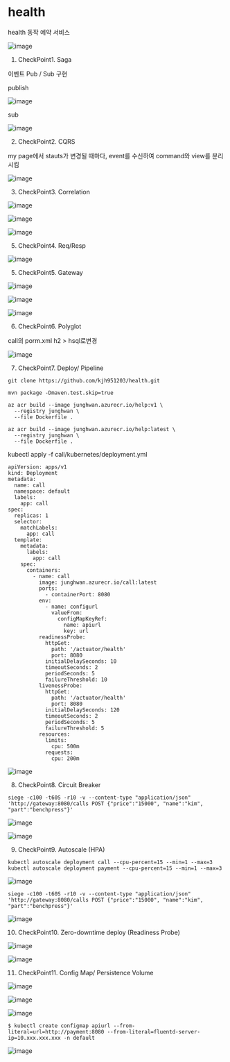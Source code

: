 # health
health 동작 예약 서비스

![image](https://user-images.githubusercontent.com/45971330/123205290-92817b00-d4f4-11eb-8422-a1bd6c74565e.png)

1. CheckPoint1. Saga

이벤트 Pub / Sub 구현

publish


![image](https://user-images.githubusercontent.com/45971330/123205972-c5783e80-d4f5-11eb-814b-0730b97a9a7c.png)

sub


![image](https://user-images.githubusercontent.com/45971330/123206048-ed67a200-d4f5-11eb-8f42-65d95d1b030c.png)

2. CheckPoint2. CQRS

my page에서 stauts가 변경될 때마다, event를 수신하여 command와 view를 분리시킴 

![image](https://user-images.githubusercontent.com/45971330/123215521-84872680-d503-11eb-8204-d1d904d470d1.png)


3. CheckPoint3. Correlation

![image](https://user-images.githubusercontent.com/45971330/123214139-cd3de000-d501-11eb-9648-867699c35a92.png)

![image](https://user-images.githubusercontent.com/45971330/123214943-cc597e00-d502-11eb-8086-ad5052ac9901.png)

![image](https://user-images.githubusercontent.com/45971330/123215043-e6935c00-d502-11eb-9640-7906b307bead.png)


5. CheckPoint4. Req/Resp


![image](https://user-images.githubusercontent.com/45971330/123213509-09bd0c00-d501-11eb-8948-0c37ce99aa5f.png)


5. CheckPoint5. Gateway


![image](https://user-images.githubusercontent.com/45971330/123208903-d2e3f780-d4fa-11eb-9798-15b9409289aa.png)


![image](https://user-images.githubusercontent.com/45971330/123208979-ef802f80-d4fa-11eb-9406-2f4edf34d79c.png)


![image](https://user-images.githubusercontent.com/45971330/123209207-3ff78d00-d4fb-11eb-85a7-1bc380b88e95.png)


6. CheckPoint6. Polyglot

call의 porm.xml h2 > hsql로변경

![image](https://user-images.githubusercontent.com/45971330/123209777-168b3100-d4fc-11eb-98bf-6b1960d2ee92.png)



7. CheckPoint7. Deploy/ Pipeline

```
git clone https://github.com/kjh951203/health.git

mvn package -Dmaven.test.skip=true

az acr build --image junghwan.azurecr.io/help:v1 \
  --registry junghwan \
  --file Dockerfile . 
  
az acr build --image junghwan.azurecr.io/help:latest \
  --registry junghwan \
  --file Dockerfile . 
```

kubectl apply -f call/kubernetes/deployment.yml

```
apiVersion: apps/v1
kind: Deployment
metadata:
  name: call
  namespace: default
  labels:
    app: call
spec:
  replicas: 1
  selector:
    matchLabels:
      app: call
  template:
    metadata:
      labels:
        app: call
    spec:
      containers:
        - name: call
          image: junghwan.azurecr.io/call:latest
          ports:
            - containerPort: 8080
          env:
            - name: configurl
              valueFrom:
                configMapKeyRef:
                  name: apiurl
                  key: url
          readinessProbe:
            httpGet:
              path: '/actuator/health'
              port: 8080
            initialDelaySeconds: 10
            timeoutSeconds: 2
            periodSeconds: 5
            failureThreshold: 10
          livenessProbe:
            httpGet:
              path: '/actuator/health'
              port: 8080
            initialDelaySeconds: 120
            timeoutSeconds: 2
            periodSeconds: 5
            failureThreshold: 5
          resources:
            limits:
              cpu: 500m
            requests:
              cpu: 200m
```

![image](https://user-images.githubusercontent.com/45971330/123217227-4e4aa680-d505-11eb-996d-ef2c3792c511.png)


8. CheckPoint8. Circuit Breaker

```
siege -c100 -t60S -r10 -v --content-type "application/json" 'http://gateway:8080/calls POST {"price":"15000", "name":"kim", "part":"benchpress"}'
```
![image](https://user-images.githubusercontent.com/45971330/123224212-928d7500-d50c-11eb-886e-3ab2f1bb9606.png)

![image](https://user-images.githubusercontent.com/45971330/123232251-ecde0400-d513-11eb-8a05-30e973e5c339.png)

9. CheckPoint9. Autoscale (HPA)

```
kubectl autoscale deployment call --cpu-percent=15 --min=1 --max=3
kubectl autoscale deployment payment --cpu-percent=15 --min=1 --max=3
```

![image](https://user-images.githubusercontent.com/45971330/123225388-a4bbe300-d50d-11eb-99e5-97da15b52f5e.png)

```
siege -c100 -t60S -r10 -v --content-type "application/json" 'http://gateway:8080/calls POST {"price":"15000", "name":"kim", "part":"benchpress"}'
```

![image](https://user-images.githubusercontent.com/45971330/123229730-88ba4080-d511-11eb-95b2-52605a31776d.png)


10. CheckPoint10. Zero-downtime deploy (Readiness Probe)

![image](https://user-images.githubusercontent.com/45971330/123233161-ca98b600-d514-11eb-913f-f1f19c7a4645.png)


![image](https://user-images.githubusercontent.com/45971330/123233101-be145d80-d514-11eb-9a74-4658f2fc7477.png)


11. CheckPoint11. Config Map/ Persistence Volume

![image](https://user-images.githubusercontent.com/45971330/123230720-7d1b4980-d512-11eb-8380-9331a6a173ce.png)


![image](https://user-images.githubusercontent.com/45971330/123230993-bfdd2180-d512-11eb-8dfd-9b7cd70eb9f8.png)

![image](https://user-images.githubusercontent.com/45971330/123234467-eea8c700-d515-11eb-8228-8e4a630408f6.png)


```
$ kubectl create configmap apiurl --from-literal=url=http://payment:8080 --from-literal=fluentd-server-ip=10.xxx.xxx.xxx -n default
```
![image](https://user-images.githubusercontent.com/45971330/123231252-02066300-d513-11eb-8440-a91b487044fe.png)


